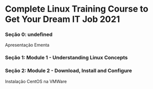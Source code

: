 # Complete Linux Training Course to Get Your Dream IT Job 2021

### Seção 0: undefined
Apresentação
Ementa

### Seção 1: Module 1 - Understanding Linux Concepts

### Seção 2: Module 2 - Download, Install and Configure
Instalação CentOS na VMWare
